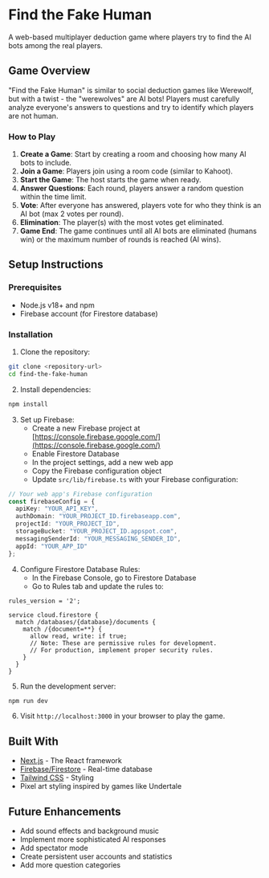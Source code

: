 # Find the Fake Human

A web-based multiplayer deduction game where players try to find the AI bots among the real players.

## Game Overview

"Find the Fake Human" is similar to social deduction games like Werewolf, but with a twist - the "werewolves" are AI bots! Players must carefully analyze everyone's answers to questions and try to identify which players are not human.

### How to Play

1. **Create a Game**: Start by creating a room and choosing how many AI bots to include.
2. **Join a Game**: Players join using a room code (similar to Kahoot).
3. **Start the Game**: The host starts the game when ready.
4. **Answer Questions**: Each round, players answer a random question within the time limit.
5. **Vote**: After everyone has answered, players vote for who they think is an AI bot (max 2 votes per round).
6. **Elimination**: The player(s) with the most votes get eliminated.
7. **Game End**: The game continues until all AI bots are eliminated (humans win) or the maximum number of rounds is reached (AI wins).

## Setup Instructions

### Prerequisites

- Node.js v18+ and npm
- Firebase account (for Firestore database)

### Installation

1. Clone the repository:
```bash
git clone <repository-url>
cd find-the-fake-human
```

2. Install dependencies:
```bash
npm install
```

3. Set up Firebase:
   - Create a new Firebase project at [https://console.firebase.google.com/](https://console.firebase.google.com/)
   - Enable Firestore Database
   - In the project settings, add a new web app
   - Copy the Firebase configuration object
   - Update `src/lib/firebase.ts` with your Firebase configuration:

```typescript
// Your web app's Firebase configuration
const firebaseConfig = {
  apiKey: "YOUR_API_KEY",
  authDomain: "YOUR_PROJECT_ID.firebaseapp.com",
  projectId: "YOUR_PROJECT_ID",
  storageBucket: "YOUR_PROJECT_ID.appspot.com",
  messagingSenderId: "YOUR_MESSAGING_SENDER_ID",
  appId: "YOUR_APP_ID"
};
```

4. Configure Firestore Database Rules:
   - In the Firebase Console, go to Firestore Database
   - Go to Rules tab and update the rules to:

```
rules_version = '2';

service cloud.firestore {
  match /databases/{database}/documents {
    match /{document=**} {
      allow read, write: if true;
      // Note: These are permissive rules for development.
      // For production, implement proper security rules.
    }
  }
}
```

5. Run the development server:
```bash
npm run dev
```

6. Visit `http://localhost:3000` in your browser to play the game.

## Built With

- [Next.js](https://nextjs.org/) - The React framework
- [Firebase/Firestore](https://firebase.google.com/) - Real-time database
- [Tailwind CSS](https://tailwindcss.com/) - Styling
- Pixel art styling inspired by games like Undertale

## Future Enhancements

- Add sound effects and background music
- Implement more sophisticated AI responses
- Add spectator mode
- Create persistent user accounts and statistics
- Add more question categories
